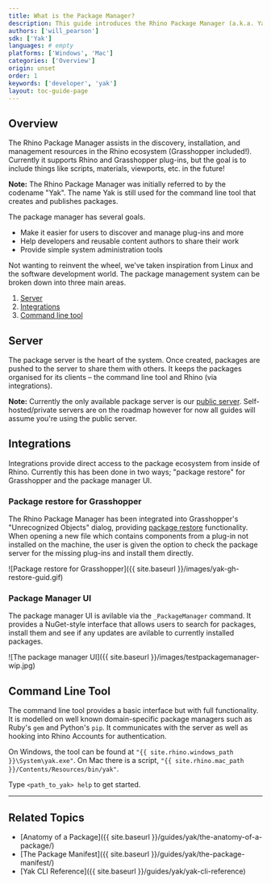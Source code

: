 ```yaml
---
title: What is the Package Manager?
description: This guide introduces the Rhino Package Manager (a.k.a. Yak).
authors: ['will_pearson']
sdk: ['Yak']
languages: # empty
platforms: ['Windows', 'Mac']
categories: ['Overview']
origin: unset
order: 1
keywords: ['developer', 'yak']
layout: toc-guide-page
---
```


## Overview

The Rhino Package Manager assists in the discovery, installation, and management resources in the Rhino ecosystem (Grasshopper included!). Currently it supports Rhino and Grasshopper plug-ins, but the goal is to include things like scripts, materials, viewports, etc. in the future!

<div class="alert alert-info" role="alert">
<strong>Note:</strong> The Rhino Package Manager was initially referred to by the codename "Yak". The name Yak is still used for the command line tool that creates and publishes packages.
</div>

The package manager has several goals.

- Make it easier for users to discover and manage plug-ins and more
- Help developers and reusable content authors to share their work
- Provide simple system administration tools

Not wanting to reinvent the wheel, we've taken inspiration from Linux and the
software development world. The package management system can be broken down
into three main areas.

1. [Server](#server)
2. [Integrations](#integrations)
3. [Command line tool](#command-line-tool)

## Server

The package server is the heart of the system. Once created, packages are pushed
to the server to share them with others. It keeps the packages organised for its
clients – the command line tool and Rhino (via integrations).

<div class="alert alert-info" role="alert">
<strong>Note:</strong> Currently the only available package server is our
<a href="https://yak.rhino3d.com">public server</a>. Self-hosted/private servers
are on the roadmap however for now all guides will assume you're using the
public server.
</div>

## Integrations

Integrations provide direct access to the package ecosystem from inside of
Rhino. Currently this has been done in two ways; "package restore" for
Grasshopper and the package manager UI.

### Package restore for Grasshopper

The Rhino Package Manager has been integrated into Grasshopper's "Unrecognized
Objects" dialog, providing [package restore](../package-restore-in-grasshopper)
functionality. When opening a new file which contains components from a plug-in
not installed on the machine, the user is given the option to check the package
server for the missing plug-ins and install them directly.

![Package restore for Grasshopper]({{ site.baseurl }}/images/yak-gh-restore-guid.gif)

### Package Manager UI

The package manager UI is avilable via the `_PackageManager` command. It provides a NuGet-style interface that allows
users to search for packages, install them and see if any updates are avilable
to currently installed packages.

![The package manager UI]({{ site.baseurl }}/images/testpackagemanager-wip.jpg)

## Command Line Tool

The command line tool provides a basic interface but with full functionality.
It is modelled on well known domain-specific package managers such as Ruby's
`gem` and Python's `pip`. It communicates with the server as well as hooking
into Rhino Accounts for authentication.

On Windows, the tool can be found at `"{{ site.rhino.windows_path }}\System\yak.exe"`.
On Mac there is a script, `"{{ site.rhino.mac_path }}/Contents/Resources/bin/yak"`.

Type `<path_to_yak> help` to get started.

---

## Related Topics

- [Anatomy of a Package]({{ site.baseurl }}/guides/yak/the-anatomy-of-a-package/)
- [The Package Manifest]({{ site.baseurl }}/guides/yak/the-package-manifest/)
- [Yak CLI Reference]({{ site.baseurl }}/guides/yak/yak-cli-reference)
